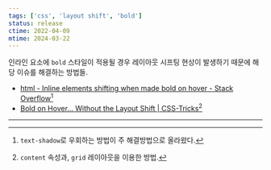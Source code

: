 ```yaml
---
tags: ['css', 'layout shift', 'bold']
status: release
ctime: 2022-04-09
mtime: 2024-03-22
---
```


인라인 요소에 `bold` 스타일이 적용될 경우 레이아웃 시프팅 현상이 발생하기 때문에 해당 이슈를 해결하는 방법들.

- [html - Inline elements shifting when made bold on hover - Stack Overflow](https://stackoverflow.com/a/20249560)[^107-1]
- [Bold on Hover... Without the Layout Shift | CSS-Tricks](https://css-tricks.com/bold-on-hover-without-the-layout-shift/)[^107-2]

---

[^107-1]: `text-shadow`로 우회하는 방법이 주 해결방법으로 올라왔다.
[^107-2]: `content` 속성과, `grid` 레이아웃을 이용한 방법.